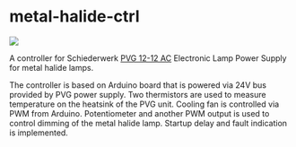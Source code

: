 # metal-halide-ctrl

![](hw.jpg)

A controller for Schiederwerk [PVG 12-12 AC](http://schiederwerk.de/images/infobox/doc/id26/PVG12-12ACSL-spec-sheet.pdf) Electronic Lamp Power Supply for metal halide lamps. 

The controller is based on Arduino board that is powered via 24V bus provided by PVG power supply. Two thermistors are used to measure temperature on the heatsink of the 
PVG unit. Cooling fan is controlled via PWM from Arduino. Potentiometer and another PWM output is used to control dimming of the metal halide lamp. Startup delay and fault indication is implemented.
